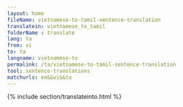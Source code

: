 ```yaml
---
layout: home
fileName: vietnamese-to-tamil-sentence-translation
translatein: vietnamese_to_tamil
folderName : translate
lang: ta
from: vi
to: ta
langname: vietnamese-to
permalink: /ta/vietnamese-to-tamil-sentence-translation
tool: sentence-translations
matchurls: en&&vi&&ta
---
```

{% include section/translateinto.html %}

